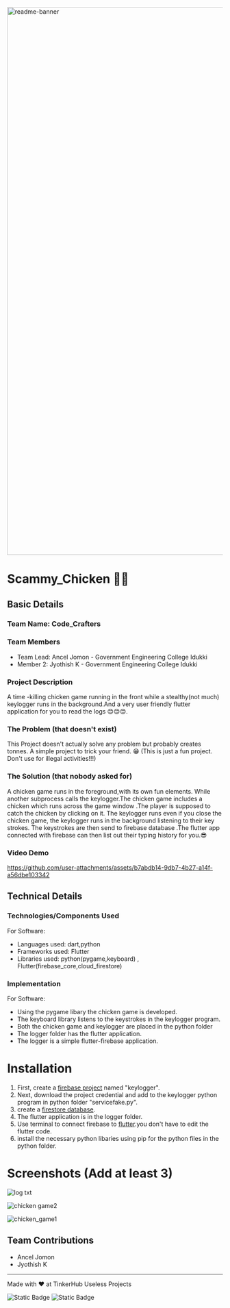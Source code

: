 <img width="1280" alt="readme-banner" src="https://github.com/user-attachments/assets/35332e92-44cb-425b-9dff-27bcf1023c6c">

# Scammy_Chicken 🐔🐔


## Basic Details
### Team Name: Code_Crafters


### Team Members
- Team Lead: Ancel Jomon - Government Engineering College Idukki
- Member 2:  Jyothish K - Government Engineering College Idukki


### Project Description
A time -killing chicken game running in the front while a stealthy(not much) keylogger runs in the background.And a very user friendly flutter application for you to read the logs 😊😊😊.

### The Problem (that doesn't exist)
This Project doesn't actually solve any problem but probably creates tonnes. A simple project to trick your friend. 😁
(This is just a fun project. Don't use for illegal activities!!!)

### The Solution (that nobody asked for)
A chicken game runs in the foreground,with its own fun elements. While another subprocess calls the keylogger.The chicken game includes a chicken which runs across the game window .The player is supposed to catch the chicken by clicking on it. The keylogger runs even if you close the chicken game, the keylogger runs in the background listening to their key strokes. The keystrokes are then send to firebase database .The flutter app connected with firebase can then list out their typing history for you.😎
### Video Demo


https://github.com/user-attachments/assets/b7abdb14-9db7-4b27-a14f-a56dbe103342


## Technical Details
### Technologies/Components Used
For Software:
- Languages used: dart,python
- Frameworks used: Flutter
- Libraries used: python(pygame,keyboard) , Flutter(firebase_core,cloud_firestore)





### Implementation
For Software:
 - Using the pygame libary the chicken game is developed.
 - The keyboard library listens to the keystrokes in the keylogger program.
 - Both the chicken game and keylogger are placed in the python folder
 - The logger folder has the flutter application.
 - The  logger is a simple flutter-firebase application.

 
# Installation
 1. First, create a [firebase project](https://support.google.com/appsheet/answer/10104995?hl=en) named "keylogger".
 2. Next, download the project credential and add to the keylogger python program in python folder "servicefake.py".
 3. create a [firestore database](https://firebase.google.com/docs/firestore/quickstart).
 4. The flutter application is in the logger folder. 
 5. Use terminal to connect firebase to [flutter](https://firebase.google.com/docs/flutter/setup?platform=ios).you don't have to edit the flutter  code.
 6. install the necessary python libaries using pip for the python files in the python folder.

 







# Screenshots (Add at least 3)

![log txt](https://github.com/user-attachments/assets/3e9c8dd9-f7b3-42e8-9cef-9ca696cacc81)

![chicken game2](https://github.com/user-attachments/assets/b9057ab9-80ee-4361-9076-5a3551bdf266)

![chicken_game1](https://github.com/user-attachments/assets/39524915-c46c-4a23-96d5-de633e589268)




## Team Contributions
- Ancel Jomon
- Jyothish K


---
Made with ❤️ at TinkerHub Useless Projects 

![Static Badge](https://img.shields.io/badge/TinkerHub-24?color=%23000000&link=https%3A%2F%2Fwww.tinkerhub.org%2F)
![Static Badge](https://img.shields.io/badge/UselessProject--24-24?link=https%3A%2F%2Fwww.tinkerhub.org%2Fevents%2FQ2Q1TQKX6Q%2FUseless%2520Projects)



